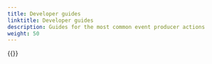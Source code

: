 ```yaml
---
title: Developer guides
linktitle: Developer guides
description: Guides for the most common event producer actions
weight: 50
---
```


{{<children>}}